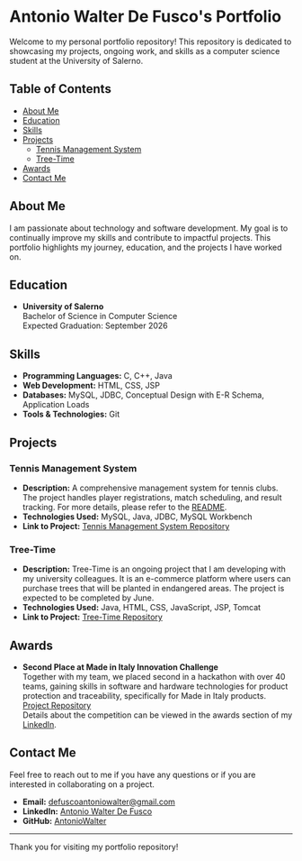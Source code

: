 # Antonio Walter De Fusco's Portfolio

Welcome to my personal portfolio repository! This repository is dedicated to showcasing my projects, ongoing work, and skills as a computer science student at the University of Salerno.

## Table of Contents

- [About Me](#about-me)
- [Education](#education)
- [Skills](#skills)
- [Projects](#projects)
  - [Tennis Management System](#tennis-management-system)
  - [Tree-Time](#tree-time)
- [Awards](#awards)
- [Contact Me](#contact-me)

## About Me

I am passionate about technology and software development. My goal is to continually improve my skills and contribute to impactful projects. This portfolio highlights my journey, education, and the projects I have worked on.

## Education

- **University of Salerno**  
  Bachelor of Science in Computer Science  
  Expected Graduation: September 2026

## Skills

- **Programming Languages:** C, C++, Java
- **Web Development:** HTML, CSS, JSP
- **Databases:** MySQL, JDBC, Conceptual Design with E-R Schema, Application Loads
- **Tools & Technologies:** Git

## Projects

### Tennis Management System

- **Description:** A comprehensive management system for tennis clubs. The project handles player registrations, match scheduling, and result tracking. For more details, please refer to the [README](https://github.com/AntonioWalter/tennis-management-system).
- **Technologies Used:** MySQL, Java, JDBC, MySQL Workbench
- **Link to Project:** [Tennis Management System Repository](https://github.com/AntonioWalter/tennis-management-system)

### Tree-Time

- **Description:** Tree-Time is an ongoing project that I am developing with my university colleagues. It is an e-commerce platform where users can purchase trees that will be planted in endangered areas. The project is expected to be completed by June.
- **Technologies Used:** Java, HTML, CSS, JavaScript, JSP, Tomcat
- **Link to Project:** [Tree-Time Repository](https://github.com/AntonioWalter/Tree-Time)

## Awards

- **Second Place at Made in Italy Innovation Challenge**  
  Together with my team, we placed second in a hackathon with over 40 teams, gaining skills in software and hardware technologies for product protection and traceability, specifically for Made in Italy products.  
  [Project Repository](https://github.com/GrandeVx/verITA)  
  Details about the competition can be viewed in the awards section of my [LinkedIn](https://www.linkedin.com/in/antonio-walter-de-fusco/).

## Contact Me

Feel free to reach out to me if you have any questions or if you are interested in collaborating on a project.

- **Email:** defuscoantoniowalter@gmail.com
- **LinkedIn:** [Antonio Walter De Fusco](https://www.linkedin.com/in/antonio-walter-de-fusco/)
- **GitHub:** [AntonioWalter](https://github.com/AntonioWalter)

---

Thank you for visiting my portfolio repository!
